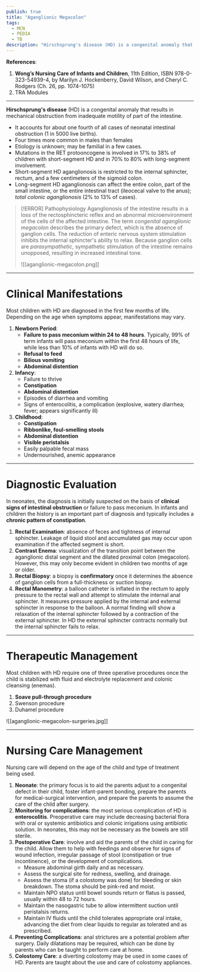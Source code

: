 ```yaml
---
publish: true
title: "Aganglionic Megacolon"
tags:
  - MCN
  - PEDIA
  - TB
description: "Hirschsprung's disease (HD) is a congenital anomaly that results in mechanical obstruction from inadequate motility of part of the intestine."
---
```

**References**:
1. **Wong’s Nursing Care of Infants and Children**, 11th Edition, ISBN 978-0-323-54939-4, by Marilyn J. Hockenberry, David Wilson, and Cheryl C. Rodgers (Ch. 26, pp. 1074–1075)
2. TRA Modules

___

**Hirschsprung's disease** (HD) is a congenital anomaly that results in mechanical obstruction from inadequate motility of part of the intestine.
- It accounts for about one fourth of all cases of neonatal intestinal obstruction (1 in 5000 live births).
- Four times more common in males than females
- Etiology is unknown; may be familial in a few cases.
- Mutations in the RET protooncogene is involved in 17% to 38% of children with short-segment HD and in 70% to 80% with long-segment involvement.
- Short-segment HD aganglionosis is restricted to the internal sphincter, rectum, and a few centimeters of the sigmoid colon.
- Long-segment HD aganglionosis can affect the entire colon, part of the small intestine, or the entire intestinal tract (ileocecal valve to the anus); *total colonic aganglionosis* (2% to 13% of cases).

>[!ERROR] Pathophysiology
>Aganglionosis of the intestine results in a loss of the rectosphincteric reflex and an abnormal microenvironment of the cells of the affected intestine. The term *congenital aganglionic megacolon* describes the primary defect, which is the absence of ganglion cells. The reduction of enteric nervous system stimulation inhibits the internal sphincter's ability to relax. Because ganglion cells are *parasympathetic*, sympathetic stimulation of the intestine remains unopposed, resulting in increased intestinal tone.
>
>![[aganglionic-megacolon.png]]

___

# Clinical Manifestations
Most children with HD are diagnosed in the first few months of life. Depending on the age when symptoms appear, manifestations may vary.
1. **Newborn Period**:
	- **Failure to pass meconium within 24 to 48 hours**. Typically, 99% of term infants will pass meconium within the first 48 hours of life, while less than 10% of infants with HD will do so.
	- **Refusal to feed**
	- **Bilious vomiting**
	- **Abdominal distention**
2. **Infancy**:
	- Failure to thrive
	- **Constipation**
	- **Abdominal distention**
	- Episodes of diarrhea and vomiting
	- Signs of enterocolitis, a complication (explosive, watery diarrhea; fever; appears significantly ill)
3. **Childhood**:
	- **Constipation**
	- **Ribbonlike, foul-smelling stools**
	- **Abdominal distention**
	- **Visible peristalsis**
	- Easily palpable fecal mass
	- Undernourished, anemic appearance

___

# Diagnostic Evaluation
In neonates, the diagnosis is initially suspected on the basis of **clinical signs of intestinal obstruction** or failure to pass meconium. In infants and children the history is an important part of diagnosis and typically includes a **chronic pattern of constipation**.
1. **Rectal Examination**: absence of feces and tightness of internal sphincter. Leakage of liquid stool and accumulated gas may occur upon examination if the affected segment is short.
2. **Contrast Enema**: visualization of the transition point between the aganglionic distal segment and the dilated proximal colon (megacolon). However, this may only become evident in children two months of age or older.
3. **Rectal Biopsy**: a biopsy is **confirmatory** once it determines the absence of ganglion cells from a full-thickness or suction biopsy.
4. **Rectal Manometry**: a balloon catheter is inflated in the rectum to apply pressure to the rectal wall and attempt to stimulate the internal anal sphincter. It measures pressure applied by the internal and external sphincter in response to the balloon. A normal finding will show a relaxation of the internal sphincter followed by a contraction of the external sphincter. In HD the external sphincter contracts normally but the internal sphincter fails to relax.

___

# Therapeutic Management
Most children with HD require one of three operative procedures once the child is stabilized with fluid and electrolyte replacement and colonic cleansing (enemas).
1. **Soave pull-through procedure**
2. Swenson procedure
3. Duhamel procedure

![[aganglionic-megacolon-surgeries.jpg]]

___

# Nursing Care Management
Nursing care will depend on the age of the child and type of treatment being used.
1. **Neonate**: the primary focus is to aid the parents adjust to a congenital defect in their child, foster infant-parent bonding, prepare the parents for medical-surgical intervention, and prepare the parents to assume the care of the child after surgery.
2. **Monitoring for complications**: the most serious complication of HD is **enterocolitis**. Preoperative care may include decreasing bacterial flora with oral or systemic antibiotics and colonic irrigations using antibiotic solution. In neonates, this may not be necessary as the bowels are still sterile.
3. **Postoperative Care**: involve and aid the parents of the child in caring for the child. Allow them to help with feedings and observe for signs of wound infection, irregular passage of stool (constipation or true incontinence), or the development of complications.
	- Measure abdominal girth daily and as necessary.
	- Assess the surgical site for redness, swelling, and drainage.
	- Assess the stoma (if a colostomy was done) for bleeding or skin breakdown. The stoma should be pink-red and moist.
	- Maintain NPO status until bowel sounds return or flatus is passed, usually within 48 to 72 hours.
	- Maintain the nasogastric tube to allow intermittent suction until peristalsis returns.
	- Maintain IV fluids until the child tolerates appropriate oral intake, advancing the diet from clear liquids to regular as tolerated and as prescribed.
4. **Preventing Complications**: anal strictures are a potential problem after surgery. Daily dilatations may be required, which can be done by parents who can be taught to perform care at home.
5. **Colostomy Care**: a diverting colostomy may be used in some cases of HD. Parents are taught about the use and care of colostomy appliances.
